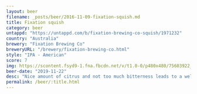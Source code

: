 ```yaml
---
layout: beer
filename: _posts/beer/2016-11-09-fixation-squish.md
title: Fixation squish
category: beer
untappd: "https://untappd.com/b/fixation-brewing-co-squish/1971232"
country: "Australia"
brewery: "Fixation Brewing Co"
breweryURL: "/brewery/fixation-brewing-co.html"
style: "IPA - American"
score: 7
img: https://scontent.fsyd9-1.fna.fbcdn.net/v/t1.0-0/p480x480/75603922_10157643741658745_6979702918383403008_o.jpg?_nc_cat=100&_nc_sid=e007fa&_nc_ohc=bsaUgfgsjVYAX-5Okj3&_nc_ht=scontent.fsyd9-1.fna&_nc_tp=6&oh=221e5eb8251f311000be888d4f98b0a2&oe=5F49DCD9
beer-date: "2019-11-22"
desc: "Nice amount of citrus and not too much bitterness leads to a well rounded pale"
permalink: /beer/:title.html
---
```

